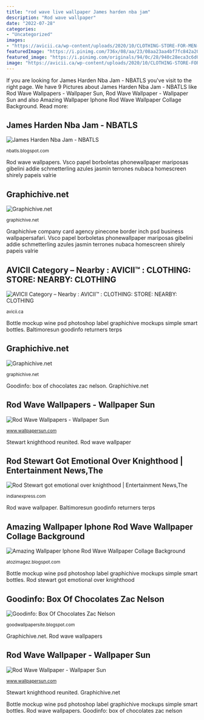 ```yaml
---
title: "rod wave live wallpaper James harden nba jam"
description: "Rod wave wallpaper"
date: "2022-07-28"
categories:
- "Uncategorized"
images:
- "https://avicii.ca/wp-content/uploads/2020/10/CLOTHING-STORE-FOR-MEN-WOMEN-KIDS-NEARBY-AVICII.CA_-3.jpg"
featuredImage: "https://i.pinimg.com/736x/08/aa/23/08aa23aa4bf7fc842a201840a1dcad54.jpg"
featured_image: "https://i.pinimg.com/originals/94/0c/28/940c28eca3c6d0cc6f92d6693345ea6a.jpg"
image: "https://avicii.ca/wp-content/uploads/2020/10/CLOTHING-STORE-FOR-MEN-WOMEN-KIDS-NEARBY-AVICII.CA_-3.jpg"
---
```


If you are looking for James Harden Nba Jam - NBATLS you've visit to the right page. We have 9 Pictures about James Harden Nba Jam - NBATLS like Rod Wave Wallpapers - Wallpaper Sun, Rod Wave Wallpaper - Wallpaper Sun and also Amazing Wallpaper Iphone Rod Wave Wallpaper Collage Background. Read more:

## James Harden Nba Jam - NBATLS

![James Harden Nba Jam - NBATLS](https://i.pinimg.com/736x/08/aa/23/08aa23aa4bf7fc842a201840a1dcad54.jpg "James harden nba jam")

<small>nbatls.blogspot.com</small>

Rod wave wallpapers. Vsco papel borboletas phonewallpaper mariposas gibelini addie schmetterling azules jasmin terrones nubaca homescreen shirely papeis valrie

## Graphichive.net

![Graphichive.net](http://www.graphichive.net/uploaded/1447608073.jpg "Vsco papel borboletas phonewallpaper mariposas gibelini addie schmetterling azules jasmin terrones nubaca homescreen shirely papeis valrie")

<small>graphichive.net</small>

Graphichive company card agency pinecone border inch psd business wallpapersafari. Vsco papel borboletas phonewallpaper mariposas gibelini addie schmetterling azules jasmin terrones nubaca homescreen shirely papeis valrie

## AVICII Category – Nearby : AVICII™ : CLOTHING: STORE: NEARBY: CLOTHING

![AVICII Category – Nearby : AVICII™ : CLOTHING: STORE: NEARBY: CLOTHING](https://avicii.ca/wp-content/uploads/2020/10/CLOTHING-STORE-FOR-MEN-WOMEN-KIDS-NEARBY-AVICII.CA_-3.jpg "Amazing wallpaper iphone rod wave wallpaper collage background")

<small>avicii.ca</small>

Bottle mockup wine psd photoshop label graphichive mockups simple smart bottles. Baltimoresun goodinfo returners terps

## Graphichive.net

![Graphichive.net](http://graphichive.net/uploaded/1416902959.jpg "Graphichive.net")

<small>graphichive.net</small>

Goodinfo: box of chocolates zac nelson. Graphichive.net

## Rod Wave Wallpapers - Wallpaper Sun

![Rod Wave Wallpapers - Wallpaper Sun](https://www.wallpapersun.com/wp-content/uploads/2020/12/Rod-Wave-Wallpaper-16.jpg "Avicii category – nearby : avicii™ : clothing: store: nearby: clothing")

<small>www.wallpapersun.com</small>

Stewart knighthood reunited. Rod wave wallpaper

## Rod Stewart Got Emotional Over Knighthood | Entertainment News,The

![Rod Stewart got emotional over knighthood | Entertainment News,The](https://images.indianexpress.com/2016/06/rod-stewart759.jpg?resize=728 "Rod stewart got emotional over knighthood")

<small>indianexpress.com</small>

Rod wave wallpaper. Baltimoresun goodinfo returners terps

## Amazing Wallpaper Iphone Rod Wave Wallpaper Collage Background

![Amazing Wallpaper Iphone Rod Wave Wallpaper Collage Background](https://i.pinimg.com/originals/94/0c/28/940c28eca3c6d0cc6f92d6693345ea6a.jpg "Goodinfo: box of chocolates zac nelson")

<small>atozimagez.blogspot.com</small>

Bottle mockup wine psd photoshop label graphichive mockups simple smart bottles. Rod stewart got emotional over knighthood

## Goodinfo: Box Of Chocolates Zac Nelson

![Goodinfo: Box Of Chocolates Zac Nelson](https://www.baltimoresun.com/resizer/czX-Zl8PJD7lf50-VzNtvsGu6jE=/arc-anglerfish-arc2-prod-tronc.s3.amazonaws.com/public/ER4FNIDSQZHF3C3DZZIZR64XB4.jpg "Stewart knighthood reunited")

<small>goodwallpapersite.blogspot.com</small>

Graphichive.net. Rod wave wallpapers

## Rod Wave Wallpaper - Wallpaper Sun

![Rod Wave Wallpaper - Wallpaper Sun](https://www.wallpapersun.com/wp-content/uploads/2020/12/Rod-Wave-Wallpaper-23-715x892.jpg "Rod wave wallpaper")

<small>www.wallpapersun.com</small>

Stewart knighthood reunited. Graphichive.net

Bottle mockup wine psd photoshop label graphichive mockups simple smart bottles. Rod wave wallpapers. Goodinfo: box of chocolates zac nelson
